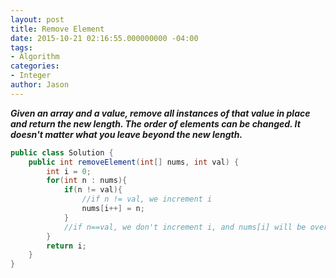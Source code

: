 ```yaml
---
layout: post
title: Remove Element
date: 2015-10-21 02:16:55.000000000 -04:00
tags:
- Algorithm
categories:
- Integer
author: Jason
---
```

<p><strong><em>Given an array and a value, remove all instances of that value in place and return the new length. The order of elements can be changed. It doesn't matter what you leave beyond the new length.</em></strong></p>


``` java
public class Solution {
    public int removeElement(int[] nums, int val) {
        int i = 0;
        for(int n : nums){
            if(n != val){
                //if n != val, we increment i
                nums[i++] = n;
            }
            //if n==val, we don't increment i, and nums[i] will be overwritten by n
        }
        return i;
    }
}
```
